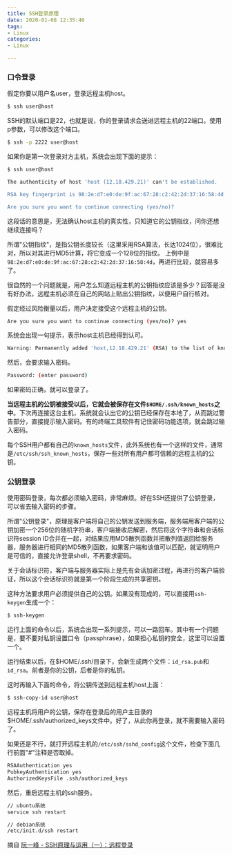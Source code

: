 ```yaml
---
title: SSH登录原理
date: 2020-01-08 12:35:40
tags:
- Linux
categories:
- Linux

---
```


### 口令登录

假定你要以用户名user，登录远程主机host。

```bash
$ ssh user@host
```

SSH的默认端口是22，也就是说，你的登录请求会送进远程主机的22端口。使用p参数，可以修改这个端口。

```bash
$ ssh -p 2222 user@host
```

如果你是第一次登录对方主机，系统会出现下面的提示：

<!-- more  -->

``` bash
$ ssh user@host

The authenticity of host 'host (12.18.429.21)' can't be established.

RSA key fingerprint is 98:2e:d7:e0:de:9f:ac:67:28:c2:42:2d:37:16:58:4d.

Are you sure you want to continue connecting (yes/no)?
```

这段话的意思是，无法确认host主机的真实性，只知道它的公钥指纹，问你还想继续连接吗？

所谓"公钥指纹"，是指公钥长度较长（这里采用RSA算法，长达1024位），很难比对，所以对其进行MD5计算，将它变成一个128位的指纹。
上例中是`98:2e:d7:e0:de:9f:ac:67:28:c2:42:2d:37:16:58:4d`，再进行比较，就容易多了。

很自然的一个问题就是，用户怎么知道远程主机的公钥指纹应该是多少？回答是没有好办法，远程主机必须在自己的网站上贴出公钥指纹，以便用户自行核对。

假定经过风险衡量以后，用户决定接受这个远程主机的公钥。

```bash
Are you sure you want to continue connecting (yes/no)? yes
```

系统会出现一句提示，表示host主机已经得到认可。

```bash 
Warning: Permanently added 'host,12.18.429.21' (RSA) to the list of known hosts.
```

然后，会要求输入密码。

```bash
Password: (enter password)
```

如果密码正确，就可以登录了。

**当远程主机的公钥被接受以后，它就会被保存在文件`$HOME/.ssh/known_hosts`之中**。下次再连接这台主机，系统就会认出它的公钥已经保存在本地了，从而跳过警告部分，直接提示输入密码。有的终端工具软件有记住密码功能选项，就会跳过输入密码。

每个SSH用户都有自己的`known_hosts`文件，此外系统也有一个这样的文件，通常是`/etc/ssh/ssh_known_hosts`，保存一些对所有用户都可信赖的远程主机的公钥。

### 公钥登录

使用密码登录，每次都必须输入密码，非常麻烦。好在SSH还提供了公钥登录，可以省去输入密码的步骤。

所谓"公钥登录"，原理是客户端将自己的公钥发送到服务端，服务端用客户端的公钥加密一个256位的随机字符串，客户端接收后解密，然后将这个字符串和会话标识符session ID合并在一起，对结果应用MD5散列函数并把散列值返回给服务器，服务器进行相同的MD5散列函数，如果客户端和该值可以匹配，就证明用户是可信的，直接允许登录shell，不再要求密码。

关于会话标识符，客户端与服务器实际上是先有会话加密过程，再进行的客户端验证，所以这个会话标识符就是第一个阶段生成的共享密钥。

这种方法要求用户必须提供自己的公钥。如果没有现成的，可以直接用`ssh-keygen`生成一个：

```bash
$ ssh-keygen
```

运行上面的命令以后，系统会出现一系列提示，可以一路回车。其中有一个问题是，要不要对私钥设置口令（passphrase），如果担心私钥的安全，这里可以设置一个。

运行结束以后，在$HOME/.ssh/目录下，会新生成两个文件：`id_rsa.pub`和`id_rsa`。前者是你的公钥，后者是你的私钥。

这时再输入下面的命令，将公钥传送到远程主机host上面：

```bash
$ ssh-copy-id user@host
```

远程主机将用户的公钥，保存在登录后的用户主目录的$HOME/.ssh/authorized_keys文件中。好了，从此你再登录，就不需要输入密码了。

如果还是不行，就打开远程主机的`/etc/ssh/sshd_config`这个文件，检查下面几行前面"#"注释是否取掉。

```bash
RSAAuthentication yes
PubkeyAuthentication yes
AuthorizedKeysFile .ssh/authorized_keys
```

然后，重启远程主机的ssh服务。

```bash
// ubuntu系统
service ssh restart

// debian系统
/etc/init.d/ssh restart
```

摘自  [阮一峰 - SSH原理与运用（一）：远程登录](http://www.ruanyifeng.com/blog/2011/12/ssh_remote_login.html)